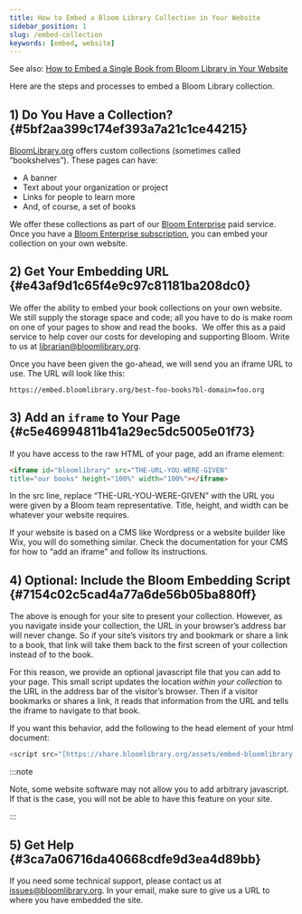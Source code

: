 ```yaml
---
title: How to Embed a Bloom Library Collection in Your Website
sidebar_position: 1
slug: /embed-collection
keywords: [embed, website]
---
```




See also: [How to Embed a Single Book from Bloom Library in Your Website](/embed-single-bloom-library-book) 


Here are the steps and processes to embed a Bloom Library collection.


## 1) Do You Have a Collection? {#5bf2aa399c174ef393a7a21c1ce44215}


[BloomLibrary.org](https://bloomlibrary.org/) offers custom collections (sometimes called “bookshelves”). These pages can have:

- A banner
- Text about your organization or project
- Links for people to learn more
- And, of course, a set of books

We offer these collections as part of our [Bloom Enterprise](/about-bloom-subscriptions) paid service. Once you have a [Bloom Enterprise subscription](/subscribe-bloom), you can embed your collection on your own website.


## 2) Get Your Embedding URL {#e43af9d1c65f4e9c97c81181ba208dc0}


We offer the ability to embed your book collections on your own website. We still supply the storage space and code; all you have to do is make room on one of your pages to show and read the books.  We offer this as a paid service to help cover our costs for developing and supporting Bloom. Write to us at [librarian@bloomlibrary.org](mailto:librarian@bloomlibrary.org). 


Once you have been given the go-ahead, we will send you an iframe URL to use. The URL will look like this:


`https://embed.bloomlibrary.org/best-foo-books?bl-domain=foo.org`


## 3) Add an `iframe` to Your Page {#c5e46994811b41a29ec5dc5005e01f73}


If you have access to the raw HTML of your page, add an iframe element:


```html
<iframe id="bloomlibrary" src="THE-URL-YOU-WERE-GIVEN" 
title="our books" height="100%" width="100%"></iframe>
```


In the src line, replace “THE-URL-YOU-WERE-GIVEN” with the URL you were given by a Bloom team representative. Title, height, and width can be whatever your website requires.


If your website is based on a CMS like Wordpress or a website builder like Wix, you will do something similar. Check the documentation for your CMS for how to “add an iframe” and follow its instructions.


## 4) Optional: Include the Bloom Embedding Script {#7154c02c5cad4a77a6de56b05ba880ff}


The above is enough for your site to present your collection. However, as you navigate inside your collection, the URL in your browser’s address bar will never change. So if your site’s visitors try and bookmark or share a link to a book, that link will take them back to the first screen of your collection instead of to the book.


For this reason, we provide an optional javascript file that you can add to your page. This small script updates the location _within your collection_ to the URL in the address bar of the visitor’s browser. Then if a visitor bookmarks or shares a link, it reads that information from the URL and tells the iframe to navigate to that book.


If you want this behavior, add the following to the head element of your html document:


```javascript
<script src="[https://share.bloomlibrary.org/assets/embed-bloomlibrary.js](https://share.bloomlibrary.org/assets/embed-bloomlibrary.js)"></script>
```


:::note

Note, some website software may not allow you to add arbitrary javascript. If that is the case, you will not be able to have this feature on your site.

:::




## 5) Get Help {#3ca7a06716da40668cdfe9d3ea4d89bb}


If you need some technical support, please contact us at [issues@bloomlibrary.org](mailto:issues@bloomlibrary.org). In your email, make sure to give us a URL to where you have embedded the site.

